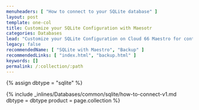 ```yaml
---
menuheaders: [ "How to connect to your SQLite database" ]
layout: post
template: one-col
title: Customize your SQLite Configuration with Maesotr
categories: Databases
lead: "Customize your SQLite Configuration on Cloud 66 Maestro for container stacks"
legacy: false
recommendedName: [ "SQLite with Maestro", "Backup" ]
recommendedLinks: [ "index.html", "backup.html" ]
keywords: []
permalink: /:collection/:path
---
```


{% assign dbtype = "sqlite" %}

<a href="#how-to-connect-to-your-{{ dbtype }}-database"></a>{% include _inlines/Databases/common/sqlite/how-to-connect-v1.md dbtype = dbtype product = page.collection %}
